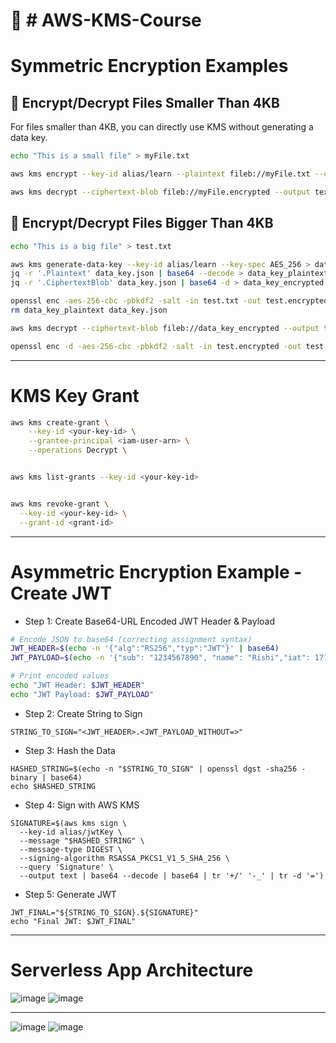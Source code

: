 # 🔐 # AWS-KMS-Course

# Symmetric Encryption Examples


## 📁 Encrypt/Decrypt Files Smaller Than 4KB

For files smaller than 4KB, you can directly use KMS without generating a data key.

```bash
echo "This is a small file" > myFile.txt

aws kms encrypt --key-id alias/learn --plaintext fileb://myFile.txt --output text --query CiphertextBlob --region ap-south-1 | base64 -d > myFile.encrypted

aws kms decrypt --ciphertext-blob fileb://myFile.encrypted --output text --query Plaintext --region ap-south-1 | base64 -d
```


## 📁 Encrypt/Decrypt Files Bigger Than 4KB

```bash
echo "This is a big file" > test.txt

aws kms generate-data-key --key-id alias/learn --key-spec AES_256 > data_key.json
jq -r '.Plaintext' data_key.json | base64 --decode > data_key_plaintext
jq -r '.CiphertextBlob' data_key.json | base64 -d > data_key_encrypted

openssl enc -aes-256-cbc -pbkdf2 -salt -in test.txt -out test.encrypted -pass file:data_key_plaintext
rm data_key_plaintext data_key.json

aws kms decrypt --ciphertext-blob fileb://data_key_encrypted --output text --query Plaintext --region ap-south-1 | base64 --decode > data_key_plaintext

openssl enc -d -aes-256-cbc -pbkdf2 -salt -in test.encrypted -out test.decrypted.txt -pass file:data_key_plaintext

```

---

# KMS Key Grant

```bash
aws kms create-grant \
    --key-id <your-key-id> \
    --grantee-principal <iam-user-arn> \
    --operations Decrypt \


aws kms list-grants --key-id <your-key-id>


aws kms revoke-grant \
  --key-id <your-key-id> \
  --grant-id <grant-id>
```

---

# Asymmetric Encryption Example - Create JWT

* Step 1: Create Base64-URL Encoded JWT Header & Payload



```bash
# Encode JSON to base64 (correcting assignment syntax)
JWT_HEADER=$(echo -n '{"alg":"RS256","typ":"JWT"}' | base64)
JWT_PAYLOAD=$(echo -n '{"sub": "1234567890", "name": "Rishi","iat": 1712222222}' | base64)

# Print encoded values
echo "JWT Header: $JWT_HEADER"
echo "JWT Payload: $JWT_PAYLOAD"

```
* Step 2: Create String to Sign
```
STRING_TO_SIGN="<JWT_HEADER>.<JWT_PAYLOAD_WITHOUT=>"
```

* Step 3: Hash the Data
```
HASHED_STRING=$(echo -n "$STRING_TO_SIGN" | openssl dgst -sha256 -binary | base64)
echo $HASHED_STRING
```

* Step 4: Sign with AWS KMS

```
SIGNATURE=$(aws kms sign \
  --key-id alias/jwtKey \
  --message "$HASHED_STRING" \
  --message-type DIGEST \
  --signing-algorithm RSASSA_PKCS1_V1_5_SHA_256 \
  --query 'Signature' \
  --output text | base64 --decode | base64 | tr '+/' '-_' | tr -d '=')
```

* Step 5: Generate JWT

```
JWT_FINAL="${STRING_TO_SIGN}.${SIGNATURE}"
echo "Final JWT: $JWT_FINAL"
```

---

# Serverless App Architecture

![image](https://github.com/user-attachments/assets/c7419f34-0f40-4579-95b1-2f2bae1c8c85)
![image](https://github.com/user-attachments/assets/4d43b563-8ba9-431f-8298-db416ce8baf7)

---
![image](https://github.com/user-attachments/assets/caa4134e-f1c6-4b3e-9bcd-c512260764c2)
![image](https://github.com/user-attachments/assets/58c3c221-ee28-4d64-b6a2-6add660d08d3)



